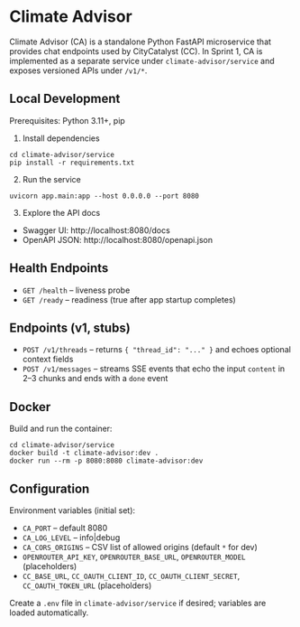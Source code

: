 # Climate Advisor

Climate Advisor (CA) is a standalone Python FastAPI microservice that provides chat endpoints used by CityCatalyst (CC). In Sprint 1, CA is implemented as a separate service under `climate-advisor/service` and exposes versioned APIs under `/v1/*`.

## Local Development

Prerequisites: Python 3.11+, pip

1) Install dependencies

```
cd climate-advisor/service
pip install -r requirements.txt
```

2) Run the service

```
uvicorn app.main:app --host 0.0.0.0 --port 8080
```

3) Explore the API docs

- Swagger UI: http://localhost:8080/docs
- OpenAPI JSON: http://localhost:8080/openapi.json

## Health Endpoints

- `GET /health` – liveness probe
- `GET /ready` – readiness (true after app startup completes)

## Endpoints (v1, stubs)

- `POST /v1/threads` – returns `{ "thread_id": "..." }` and echoes optional context fields
- `POST /v1/messages` – streams SSE events that echo the input `content` in 2–3 chunks and ends with a `done` event

## Docker

Build and run the container:

```
cd climate-advisor/service
docker build -t climate-advisor:dev .
docker run --rm -p 8080:8080 climate-advisor:dev
```

## Configuration

Environment variables (initial set):

- `CA_PORT` – default 8080
- `CA_LOG_LEVEL` – info|debug
- `CA_CORS_ORIGINS` – CSV list of allowed origins (default `*` for dev)
- `OPENROUTER_API_KEY`, `OPENROUTER_BASE_URL`, `OPENROUTER_MODEL` (placeholders)
- `CC_BASE_URL`, `CC_OAUTH_CLIENT_ID`, `CC_OAUTH_CLIENT_SECRET`, `CC_OAUTH_TOKEN_URL` (placeholders)

Create a `.env` file in `climate-advisor/service` if desired; variables are loaded automatically.
